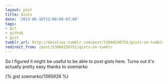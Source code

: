 ```yaml
---
layout: post
title: Gists
date: '2013-06-16T12:00:00-07:00'
tags:
- git
- github
- gist
tumblr_url: http://devalias.tumblr.com/post/53068156751/gists-on-tumblr
redirect_from: /post/53068156751/gists-on-tumblr
---
```

So I figured it might be useful to be able to post gists here. Turns out it's actually pretty easy thanks to soemarko

{% gist soemarko/1395926 %}
